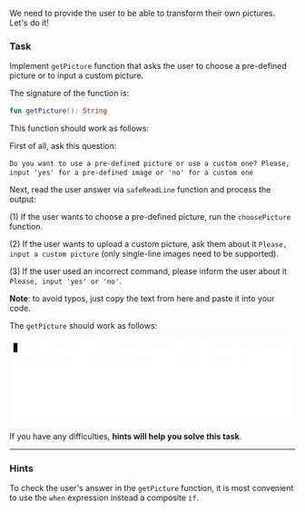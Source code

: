 We need to provide the user to be able to transform their own pictures. Let's do it!

### Task

Implement `getPicture` function that asks the user to choose a pre-defined picture or to input a custom picture.

<div class="hint" title="Push me to see the signature of the getPicture function">

The signature of the function is:
```kotlin
fun getPicture(): String
```
</div>

This function should work as follows:

First of all, ask this question: 
```text
Do you want to use a pre-defined picture or use a custom one? Please, input 'yes' for a pre-defined image or 'no' for a custom one
```

Next, read the user answer via `safeReadLine` function and process the output:

(1) If the user wants to choose a pre-defined picture, run the `choosePicture` function.

(2) If the user wants to upload a custom picture, ask them about it `Please, input a custom picture` (only single-line images need to be supported).

(3) If the user used an incorrect command, please inform the user about it `Please, input 'yes' or 'no'`.

**Note**: to avoid typos, just copy the text from here and paste it into your code.

The `getPicture` should work as follows:

![`getPicture` function work](../../utils/src/main/resources/images/part1/almost.done/get_picture.gif "`getPicture` function work")

If you have any difficulties, **hints will help you solve this task**.

----

### Hints

<div class="hint" title="Push me to get a code style hint">

To check the user's answer in the `getPicture` function, 
it is most convenient to use the `when` expression instead a composite `if`.
</div>
